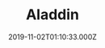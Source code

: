 ---
title: "Aladdin"
year: 1992
date: 2019-11-02T01:10:33.000Z
permalink: /almanac/movies/2019-11-02-aladdin/index.html
rating: 3
tmdbid: 812
---